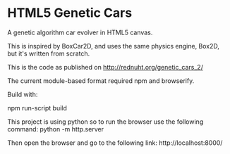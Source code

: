 HTML5 Genetic Cars
==================

A genetic algorithm car evolver in HTML5 canvas.

This is inspired by BoxCar2D, and uses the same physics engine, Box2D, but it's written from scratch.

This is the code as published on http://rednuht.org/genetic_cars_2/

The current module-based format required npm and browserify.

Build with:

npm run-script build


This project is using python so to run the browser use the following command:
python -m http.server

Then open the browser and go to the following link:
http://localhost:8000/
